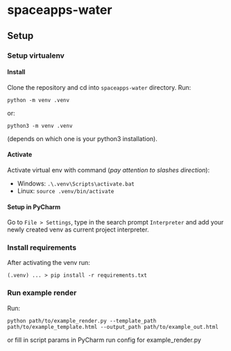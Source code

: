 # spaceapps-water

## Setup

### Setup virtualenv

#### Install 

Clone the repository and cd into `spaceapps-water` directory. Run:

`python -m venv .venv`

or:

`python3 -m venv .venv`

(depends on which one is your python3 installation).

#### Activate

Activate virtual env with command (_pay attention to slashes direction_):

* Windows: `.\.venv\Scripts\activate.bat`
* Linux: `source .venv/bin/activate`

#### Setup in PyCharm

Go to `File > Settings`, type in the search prompt `Interpreter` and add your 
newly created venv as current project interpreter.

### Install requirements

After activating the venv run:

`(.venv) ... > pip install -r requirements.txt`

### Run example render

Run:

`python path/to/example_render.py --template_path path/to/example_template.html --output_path path/to/example_out.html`

or fill in script params in PyCharm run config for example_render.py